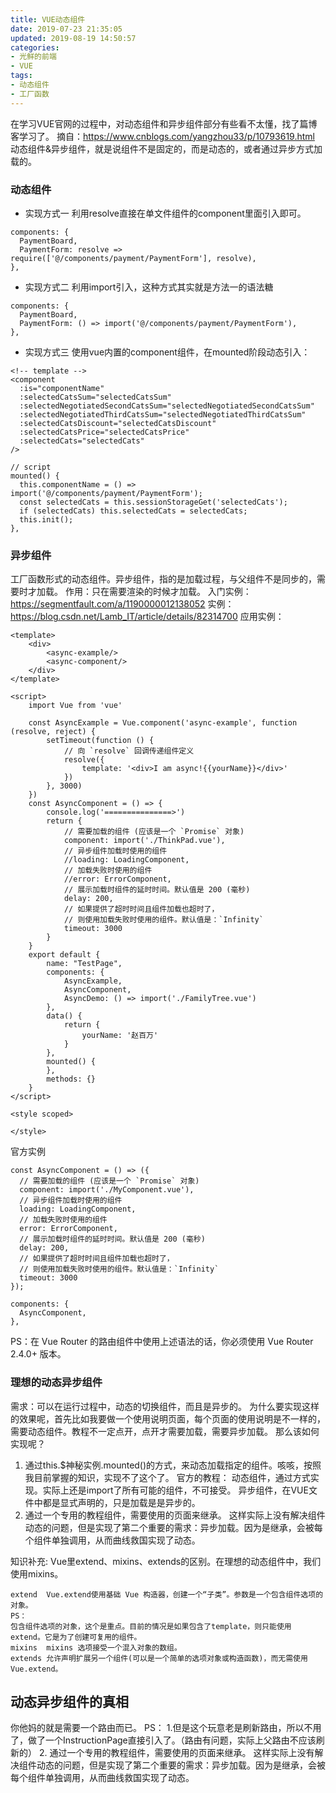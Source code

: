 ```yaml
---
title: VUE动态组件
date: 2019-07-23 21:35:05
updated: 2019-08-19 14:50:57
categories:
- 光鲜的前端
- VUE
tags:
- 动态组件
- 工厂函数
---
```

在学习VUE官网的过程中，对动态组件和异步组件部分有些看不太懂，找了篇博客学习了。
摘自：https://www.cnblogs.com/yangzhou33/p/10793619.html
动态组件&异步组件，就是说组件不是固定的，而是动态的，或者通过异步方式加载的。
<!--more-->
### 动态组件
- 实现方式一
利用resolve直接在单文件组件的component里面引入即可。
```vue
components: {
  PaymentBoard,
  PaymentForm: resolve => require(['@/components/payment/PaymentForm'], resolve),
},
```
- 实现方式二
利用import引入，这种方式其实就是方法一的语法糖
```vue
components: {
  PaymentBoard,
  PaymentForm: () => import('@/components/payment/PaymentForm'),
},
```
- 实现方式三
使用vue内置的component组件，在mounted阶段动态引入：
```vue
<!-- template -->
<component
  :is="componentName"
  :selectedCatsSum="selectedCatsSum"
  :selectedNegotiatedSecondCatsSum="selectedNegotiatedSecondCatsSum"
  :selectedNegotiatedThirdCatsSum="selectedNegotiatedThirdCatsSum"
  :selectedCatsDiscount="selectedCatsDiscount"
  :selectedCatsPrice="selectedCatsPrice"
  :selectedCats="selectedCats"
/>

// script
mounted() {
  this.componentName = () => import('@/components/payment/PaymentForm');
  const selectedCats = this.sessionStorageGet('selectedCats');
  if (selectedCats) this.selectedCats = selectedCats;
  this.init();
},
```
### 异步组件
工厂函数形式的动态组件。异步组件，指的是加载过程，与父组件不是同步的，需要时才加载。
作用：只在需要渲染的时候才加载。
入门实例：https://segmentfault.com/a/1190000012138052
实例：https://blog.csdn.net/Lamb_IT/article/details/82314700
应用实例：
```vue
<template>
    <div>
        <async-example/>
        <async-component/>
    </div>
</template>

<script>
    import Vue from 'vue'

    const AsyncExample = Vue.component('async-example', function (resolve, reject) {
        setTimeout(function () {
            // 向 `resolve` 回调传递组件定义
            resolve({
                template: '<div>I am async!{{yourName}}</div>'
            })
        }, 3000)
    })
    const AsyncComponent = () => {
        console.log('===============>')
        return {
            // 需要加载的组件 (应该是一个 `Promise` 对象)
            component: import('./ThinkPad.vue'),
            // 异步组件加载时使用的组件
            //loading: LoadingComponent,
            // 加载失败时使用的组件
            //error: ErrorComponent,
            // 展示加载时组件的延时时间。默认值是 200 (毫秒)
            delay: 200,
            // 如果提供了超时时间且组件加载也超时了，
            // 则使用加载失败时使用的组件。默认值是：`Infinity`
            timeout: 3000
        }
    }
    export default {
        name: "TestPage",
        components: {
            AsyncExample,
            AsyncComponent,
            AsyncDemo: () => import('./FamilyTree.vue')
        },
        data() {
            return {
                yourName: '赵百万'
            }
        },
        mounted() {
        },
        methods: {}
    }
</script>

<style scoped>

</style>
```
官方实例
```vue
const AsyncComponent = () => ({
  // 需要加载的组件 (应该是一个 `Promise` 对象)
  component: import('./MyComponent.vue'),
  // 异步组件加载时使用的组件
  loading: LoadingComponent,
  // 加载失败时使用的组件
  error: ErrorComponent,
  // 展示加载时组件的延时时间。默认值是 200 (毫秒)
  delay: 200,
  // 如果提供了超时时间且组件加载也超时了，
  // 则使用加载失败时使用的组件。默认值是：`Infinity`
  timeout: 3000
});

components: {
  AsyncComponent,
},
```
PS：在 Vue Router 的路由组件中使用上述语法的话，你必须使用 Vue Router 2.4.0+ 版本。

### 理想的动态异步组件
需求：可以在运行过程中，动态的切换组件，而且是异步的。
为什么要实现这样的效果呢，首先比如我要做一个使用说明页面，每个页面的使用说明是不一样的，需要动态组件。教程不一定点开，点开才需要加载，需要异步加载。
那么该如何实现呢？
1. 通过this.$神秘实例.mounted()的方式，来动态加载指定的组件。咳咳，按照我目前掌握的知识，实现不了这个了。
官方的教程：
动态组件，通过<component :is="comName"></component>方式实现。实际上还是import了所有可能的组件，不可接受。
异步组件，在VUE文件中都是显式声明的，只是加载是是异步的。
2. 通过一个专用的教程组件，需要使用的页面来继承。
这样实际上没有解决组件动态的问题，但是实现了第二个重要的需求：异步加载。因为是继承，会被每个组件单独调用，从而曲线救国实现了动态。

知识补充:
Vue里extend、mixins、extends的区别。在理想的动态组件中，我们使用mixins。
```text
extend  Vue.extend使用基础 Vue 构造器，创建一个“子类”。参数是一个包含组件选项的对象。
PS：
包含组件选项的对象，这个是重点。目前的情况是如果包含了template，则只能使用extend。它是为了创建可复用的组件。
mixins  mixins 选项接受一个混入对象的数组。
extends 允许声明扩展另一个组件(可以是一个简单的选项对象或构造函数)，而无需使用 Vue.extend。

```
## 动态异步组件的真相
你他妈的就是需要一个路由而已。
PS：
1.但是这个玩意老是刷新路由，所以不用了，做了一个InstructionPage直接引入了。（路由有问题，实际上父路由不应该刷新的）
2. 通过一个专用的教程组件，需要使用的页面来继承。
这样实际上没有解决组件动态的问题，但是实现了第二个重要的需求：异步加载。因为是继承，会被每个组件单独调用，从而曲线救国实现了动态。